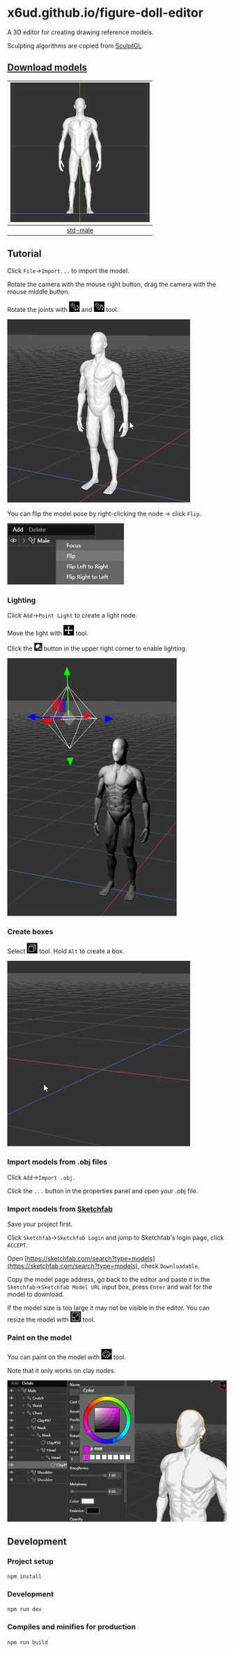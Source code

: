 # x6ud.github.io/figure-doll-editor

A 3D editor for creating drawing reference models.

Sculpting algorithms are copied from [SculptGL](https://github.com/stephomi/sculptgl).

## [Download models](https://github.com/x6ud/figure-doll-editor/releases/tag/models)

|                                   ![std-male](./images/std-male.jpg)                                    |
|:-------------------------------------------------------------------------------------------------------:|
| [std-male](https://github.com/x6ud/figure-doll-editor/releases/download/models/std-male-20230201.doll)  |

## Tutorial

Click `File`->`Import...` to import the model.

Rotate the camera with the mouse right button, drag the camera with the mouse middle button.

Rotate the joints with ![Move Single Joint](./images/ik-rotate-tool.jpg) and ![Move Ik Chain](./images/ik-move-tool.jpg)
tool.

![](./images/rotate-joint.gif)

You can flip the model pose by right-clicking the node -> click `Flip`.

![](./images/flip.jpg)

### Lighting

Click `Add`->`Point Light` to create a light node.

Move the light with ![Translate](./images/translate-tool.jpg) tool.

Click the ![Shadow On](./images/shading-rendered.jpg) button in the upper right corner to enable lighting.

![](./images/lighting.jpg)

### Create boxes

Select ![Box](./images/box-tool.jpg) tool. Hold `Alt` to create a box.

![](./images/creating-box.gif)

### Import models from .obj files

Click `Add`->`Import .obj`.

Click the `...` button in the properties panel and open your .obj file.

### Import models from [Sketchfab](https://sketchfab.com/)

Save your project first.

Click `Sketchfab`->`Sketchfab Login` and jump to Sketchfab's login page, click `ACCEPT`.

Open [https://sketchfab.com/search?type=models](https://sketchfab.com/search?type=models), check `Downloadable`.

Copy the model page address, go back to the editor and paste it in the `Sketchfab`->`Sketchfab Model URL` input box,
press `Enter` and wait for the model to download.

If the model size is too large it may not be visible in the editor. You can resize the model
with ![Rescale](./images/rescale-tool.jpg) tool.

### Paint on the model

You can paint on the model with ![Sculpt Paint](./images/sculpt-paint-tool.jpg) tool.

Note that it only works on clay nodes.

![](./images/painting.gif)

## Development

### Project setup

```
npm install
```

### Development

```
npm run dev
```

### Compiles and minifies for production

```
npm run build
```
